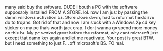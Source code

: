 many said buy the software. DUDE i bouth a PC with the software supposably installed. FROM A STORE. lol. now I am just by passing the damn windows activation bs. Store close down, had to reformat harddrive do to trojans. Got rid of that and now I am stuck with a Windows Xp cd key sticker on my pc thats worth jack crap. I dont wanna go spend more money on this bs. My pc worked great before the reformat, why cant microsoft just except that damn key again and let me reactivate. Your post is great BTW, but I need something to just F... off microsoft's BS. FO real.